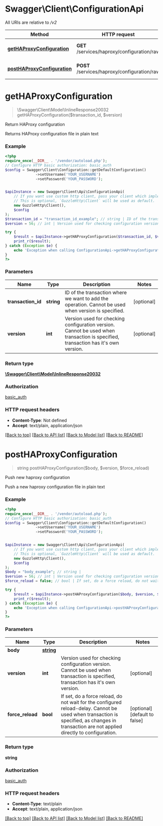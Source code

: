 # Swagger\Client\ConfigurationApi

All URIs are relative to */v2*

Method | HTTP request | Description
------------- | ------------- | -------------
[**getHAProxyConfiguration**](ConfigurationApi.md#gethaproxyconfiguration) | **GET** /services/haproxy/configuration/raw | Return HAProxy configuration
[**postHAProxyConfiguration**](ConfigurationApi.md#posthaproxyconfiguration) | **POST** /services/haproxy/configuration/raw | Push new haproxy configuration

# **getHAProxyConfiguration**
> \Swagger\Client\Model\InlineResponse20032 getHAProxyConfiguration($transaction_id, $version)

Return HAProxy configuration

Returns HAProxy configuration file in plain text

### Example
```php
<?php
require_once(__DIR__ . '/vendor/autoload.php');
// Configure HTTP basic authorization: basic_auth
$config = Swagger\Client\Configuration::getDefaultConfiguration()
              ->setUsername('YOUR_USERNAME')
              ->setPassword('YOUR_PASSWORD');


$apiInstance = new Swagger\Client\Api\ConfigurationApi(
    // If you want use custom http client, pass your client which implements `GuzzleHttp\ClientInterface`.
    // This is optional, `GuzzleHttp\Client` will be used as default.
    new GuzzleHttp\Client(),
    $config
);
$transaction_id = "transaction_id_example"; // string | ID of the transaction where we want to add the operation. Cannot be used when version is specified.
$version = 56; // int | Version used for checking configuration version. Cannot be used when transaction is specified, transaction has it's own version.

try {
    $result = $apiInstance->getHAProxyConfiguration($transaction_id, $version);
    print_r($result);
} catch (Exception $e) {
    echo 'Exception when calling ConfigurationApi->getHAProxyConfiguration: ', $e->getMessage(), PHP_EOL;
}
?>
```

### Parameters

Name | Type | Description  | Notes
------------- | ------------- | ------------- | -------------
 **transaction_id** | **string**| ID of the transaction where we want to add the operation. Cannot be used when version is specified. | [optional]
 **version** | **int**| Version used for checking configuration version. Cannot be used when transaction is specified, transaction has it&#x27;s own version. | [optional]

### Return type

[**\Swagger\Client\Model\InlineResponse20032**](../Model/InlineResponse20032.md)

### Authorization

[basic_auth](../../README.md#basic_auth)

### HTTP request headers

 - **Content-Type**: Not defined
 - **Accept**: text/plain, application/json

[[Back to top]](#) [[Back to API list]](../../README.md#documentation-for-api-endpoints) [[Back to Model list]](../../README.md#documentation-for-models) [[Back to README]](../../README.md)

# **postHAProxyConfiguration**
> string postHAProxyConfiguration($body, $version, $force_reload)

Push new haproxy configuration

Push a new haproxy configuration file in plain text

### Example
```php
<?php
require_once(__DIR__ . '/vendor/autoload.php');
// Configure HTTP basic authorization: basic_auth
$config = Swagger\Client\Configuration::getDefaultConfiguration()
              ->setUsername('YOUR_USERNAME')
              ->setPassword('YOUR_PASSWORD');


$apiInstance = new Swagger\Client\Api\ConfigurationApi(
    // If you want use custom http client, pass your client which implements `GuzzleHttp\ClientInterface`.
    // This is optional, `GuzzleHttp\Client` will be used as default.
    new GuzzleHttp\Client(),
    $config
);
$body = "body_example"; // string | 
$version = 56; // int | Version used for checking configuration version. Cannot be used when transaction is specified, transaction has it's own version.
$force_reload = false; // bool | If set, do a force reload, do not wait for the configured reload-delay. Cannot be used when transaction is specified, as changes in transaction are not applied directly to configuration.

try {
    $result = $apiInstance->postHAProxyConfiguration($body, $version, $force_reload);
    print_r($result);
} catch (Exception $e) {
    echo 'Exception when calling ConfigurationApi->postHAProxyConfiguration: ', $e->getMessage(), PHP_EOL;
}
?>
```

### Parameters

Name | Type | Description  | Notes
------------- | ------------- | ------------- | -------------
 **body** | [**string**](../Model/string.md)|  |
 **version** | **int**| Version used for checking configuration version. Cannot be used when transaction is specified, transaction has it&#x27;s own version. | [optional]
 **force_reload** | **bool**| If set, do a force reload, do not wait for the configured reload-delay. Cannot be used when transaction is specified, as changes in transaction are not applied directly to configuration. | [optional] [default to false]

### Return type

**string**

### Authorization

[basic_auth](../../README.md#basic_auth)

### HTTP request headers

 - **Content-Type**: text/plain
 - **Accept**: text/plain, application/json

[[Back to top]](#) [[Back to API list]](../../README.md#documentation-for-api-endpoints) [[Back to Model list]](../../README.md#documentation-for-models) [[Back to README]](../../README.md)

